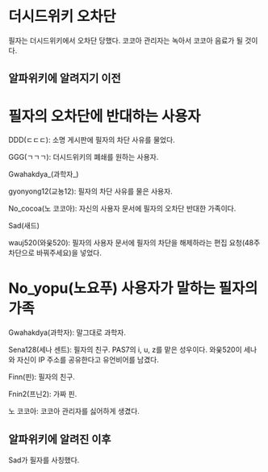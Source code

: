 # 더시드위키 오차단
필자는 더시드위키에서 오차단 당했다. 코코아 관리자는 녹아서 코코아 음료가 될 것이다.
## 알파위키에 알려지기 이전
# 필자의 오차단에 반대하는 사용자
DDD(ㄷㄷㄷ): 소명 게시판에 필자의 차단 사유를 물었다.

GGG(ㄱㄱㄱ): 더시드위키의 폐쇄를 원하는 사용자.

Gwahakdya_(과학자_)

gyonyong12(교뇽12): 필자의 차단 사유를 물은 사용자.

No_cocoa(노 코코아): 자신의 사용자 문서에 필자의 오차단 반대한 가족이다.

Sad(새드)

wauj520(와웆520): 필자의 사용자 문서에 필자의 차단을 해제하라는 편집 요청(48주 차단으로 바꿔주세요)을 넣었다.
# No_yopu(노요푸) 사용자가 말하는 필자의 가족
Gwahakdya(과학자): 말그대로 과학자.

Sena128(세나 센트): 필자의 친구. PAS7의 i, u, z를 맡은 성우이다. 와웆520이 세나와 자신이 IP 주소를 공유한다고 유언비어를 남겼다.

Finn(핀): 필자의 친구.

Fnin2(프닌2): 가짜 핀.

노 코코아: 코코아 관리자를 싫어하게 생겼다.
## 알파위키에 알려진 이후
Sad가 필자를 사칭했다.

